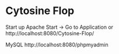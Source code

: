 # Cytosine Flop

Start up Apache
Start -> Go to Application
or http://localhost:8080/Cytosine-Flop/

MySQL
http://localhost:8080/phpmyadmin
